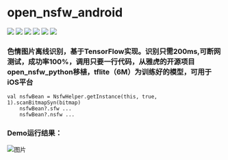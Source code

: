# open_nsfw_android
[![](https://img.shields.io/badge/Base-TensorFlow-brightgreen.svg)](https://github.com/devzwy/open_nsfw_android) [![](https://img.shields.io/badge/license-Apache%202-green.svg)](https://www.apache.org/licenses/LICENSE-2.0)
[![](https://img.shields.io/badge/%E4%BD%9C%E8%80%85-赵文贇-orange.svg)](https://github.com/devzwy/open_nsfw_android) [![](https://img.shields.io/badge/QQ-3648415-brightgreen.svg)](https://github.com/devzwy/KUtils) [![](https://img.shields.io/badge/微信-admin_zwy-brightgreen.svg)](https://github.com/devzwy/open_nsfw_android) [![](https://img.shields.io/badge/Mail-dev_zwy@aliyun.com-green.svg)](https://github.com/devzwy/open_nsfw_android)

### 色情图片离线识别，基于TensorFlow实现。识别只需200ms,可断网测试，成功率100%，调用只要一行代码，从雅虎的开源项目open_nsfw_python移植，tflite（6M）为训练好的模型，可用于iOS平台

```
val nsfwBean = NsfwHelper.getInstance(this, true, 1).scanBitmapSyn(bitmap)
    nsfwBean?.sfw ...
    nsfwBean?.nsfw ...
```
### Demo运行结果：
![图片](https://github.com/devzwy/open_nsfw_android/blob/master/img/1.png)